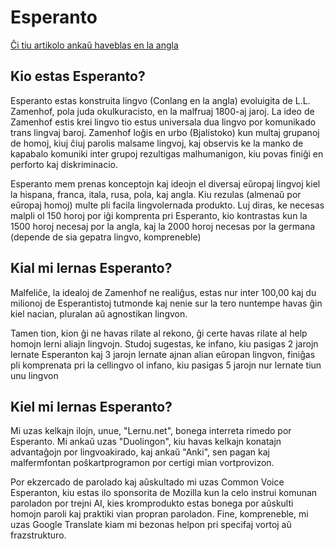 # Esperanto

[Ĉi tiu artikolo ankaŭ haveblas en la angla](index.md)

## Kio estas Esperanto?

Esperanto estas konstruita lingvo (Conlang en la angla) evoluigita de L.L. Zamenhof, pola juda okulkuracisto, en la malfruaj 1800-aj jaroj. La ideo de Zamenhof estis krei lingvo tio estus universala dua lingvo por komunikado trans lingvaj baroj. Zamenhof loĝis en urbo (Bjalistoko) kun multaj grupanoj de homoj, kiuj ĉiuj parolis malsame lingvoj, kaj observis ke la manko de kapabalo komuniki inter grupoj rezultigas malhumanigon, kiu povas finiĝi en perforto kaj diskriminacio.

Esperanto mem prenas konceptojn kaj ideojn el diversaj eŭropaj lingvoj kiel la hispana, franca, itala, rusa, pola, kaj angla. Kiu rezulas (almenaŭ por eŭropaj homoj) multe pli facila lingvolernada produkto. Luj diras, ke necesas malpli ol 150 horoj por iĝi komprenta pri Esperanto, kio kontrastas kun la 1500 horoj necesaj por la angla, kaj la 2000 horoj necesas por la germana (depende de sia gepatra lingvo, kompreneble)

## Kial mi lernas Esperanto?

Malfeliĉe, la idealoj de Zamenhof ne realiĝus, estas nur inter 100,00 kaj du milionoj de Esperantistoj tutmonde kaj nenie sur la tero nuntempe havas ĝin kiel nacian, pluralan aŭ agnostikan lingvon.

Tamen tion, kion ĝi ne havas rilate al rekono, ĝi certe havas rilate al help homojn lerni aliajn lingvojn. Studoj sugestas, ke infano, kiu pasigas 2 jarojn lernate Esperanton kaj 3 jarojn lernate ajnan alian eŭropan lingvon, finiĝas pli komprenata pri la cellingvo ol infano, kiu pasigas 5 jarojn nur lernate tiun unu lingvon

## Kiel mi lernas Esperanto?

Mi uzas kelkajn ilojn, unue, "Lernu.net", bonega interreta rimedo por Esperanto. Mi ankaŭ uzas "Duolingon", kiu havas kelkajn konatajn advantaĝojn por lingvoakirado, kaj ankaŭ "Anki", sen pagan kaj malfermfontan poŝkartprogramon por certigi mian vortprovizon.

Por ekzercado de parolado kaj aŭskultado mi uzas Common Voice Esperanton, kiu estas ilo sponsorita de Mozilla kun la celo instrui komunan paroladon por trejni AI, kies kromprodukto estas bonega por aŭskulti homojn paroli kaj praktiki vian propran paroladon. Fine, kompreneble, mi uzas Google Translate kiam mi bezonas helpon pri specifaj vortoj aŭ frazstrukturo.